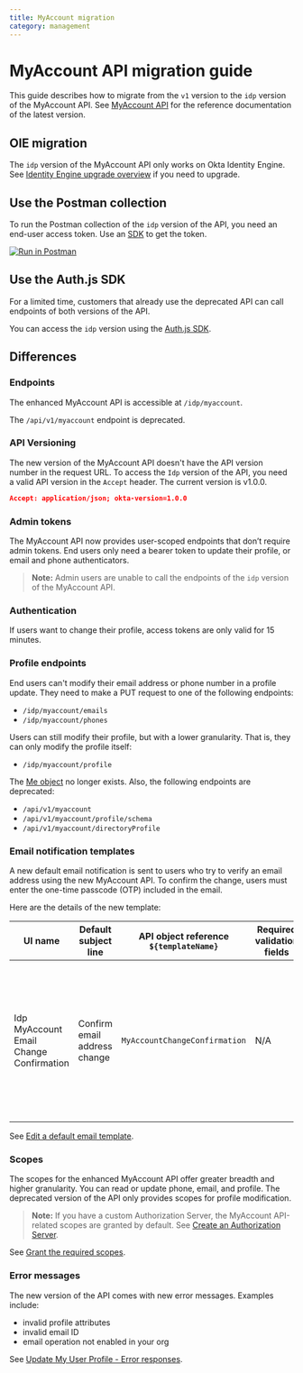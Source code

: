 ```yaml
---
title: MyAccount migration
category: management
---
```


# MyAccount API migration guide

<ApiLifecycle access="ie" />

This guide describes how to migrate from the `v1` version to the `idp` version of the MyAccount API. See [MyAccount API](/docs/reference/api/myaccount/) for the reference documentation of the latest version.

## OIE migration

The `idp` version of the MyAccount API only works on Okta Identity Engine. See [Identity Engine upgrade overview](/docs/guides/oie-upgrade-overview/main/) if you need to upgrade.

## Use the Postman collection

To run the Postman collection of the `idp` version of the API, you need an end-user access token. Use an [SDK](/docs/guides/auth-js/-/main/) to get the token.

[![Run in Postman](https://run.pstmn.io/button.svg)](https://app.getpostman.com/run-collection/9cb68745dbf85ae3a871)

## Use the Auth.js SDK

For a limited time, customers that already use the deprecated API can call endpoints of both versions of the API.

You can access the `idp` version using the [Auth.js SDK](https://github.com/okta/okta-auth-js).

## Differences

### Endpoints

The enhanced MyAccount API is accessible at `/idp/myaccount`.

The `/api/v1/myaccount` endpoint is deprecated.

### API Versioning

The new version of the MyAccount API doesn't have the API version number in the request URL. To access the `Idp` version of the API, you need a valid API version in the `Accept` header. The current version is v1.0.0.

```json
Accept: application/json; okta-version=1.0.0
```

### Admin tokens

The MyAccount API now provides user-scoped endpoints that don’t require admin tokens. End users only need a bearer token to update their profile, or email and phone authenticators.

> **Note:** Admin users are unable to call the endpoints of the `idp` version of the MyAccount API.

### Authentication

If users want to change their profile, access tokens are only valid for 15 minutes.

### Profile endpoints

End users can't modify their email address or phone number in a profile update. They need to make a PUT request to one of the following endpoints:

* `/idp/myaccount/emails`
* `/idp/myaccount/phones`

Users can still modify their profile, but with a lower granularity. That is, they can only modify the profile itself:

* `/idp/myaccount/profile`

The [Me object](/docs/reference/api/archive-myaccount/#me-object) no longer exists. Also, the following endpoints are deprecated:

* `/api/v1/myaccount`
* `/api/v1/myaccount/profile/schema`
* `/api/v1/myaccount/directoryProfile`

### Email notification templates

A new default email notification is sent to users who try to verify an email address using the new MyAccount API. To confirm the change, users must enter the one-time passcode (OTP) included in the email.

Here are the details of the new template:

| UI name | Default subject line | API object reference</br>`${templateName}` | Required validation fields | Description |
|---------|---------|----------------------|----------|---------|
| Idp MyAccount Email Change Confirmation | Confirm email address change | `MyAccountChangeConfirmation` | N/A | Sent to users who try to verify an email address using MyAccount APIs. The users must enter the provided code to confirm the change. |

See [Edit a default email template](/docs/guides/custom-email/main/#edit-a-default-email-template).

### Scopes

The scopes for the enhanced MyAccount API offer greater breadth and higher granularity. You can read or update phone, email, and profile. The deprecated version of the API only provides scopes for profile modification.

> **Note:** If you have a custom Authorization Server, the MyAccount API-related scopes are granted by default. See [Create an Authorization Server](/docs/guides/customize-authz-server/-/main/).

See [Grant the required scopes](/docs/guides/configure-user-scoped-account-management/main/#grant-the-required-scopes).

### Error messages

The new version of the API comes with new error messages. Examples include:

* invalid profile attributes
* invalid email ID
* email operation not enabled in your org

See [Update My User Profile - Error responses](/docs/reference/api/myaccount/#error-responses-8).

